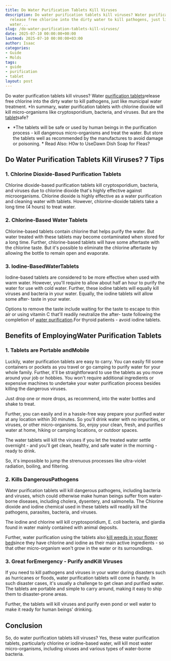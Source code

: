 ```yaml
---
title: Do Water Purification Tablets Kill Viruses
description: Do water purification tablets kill viruses? Water purification tablets
  release free chlorine into the dirty water to kill pathogens, just like municipal
  water...
slug: /do-water-purification-tablets-kill-viruses/
date: 2025-07-10 00:00:00+00:00
lastmod: 2025-07-10 00:00:00+03:00
author: Isaac
categories:
- Guide
- Molds
tags:
- guide
- purification
- tablet
layout: post
---
```

Do water purification tablets kill viruses? Water [purification tablets](https://upurifywater.com/best-water-purification-tablets/)release free chlorine into the dirty water to kill pathogens, just like municipal water treatment. *In summary, water purification tablets with chlorine dioxide will kill micro-organisms like cryptosporidium, bacteria, and viruses. But are the [tablet](https://pestpolicy.com/best-laptop-tablet-combo/)safe?

* *The tablets will be safe or used by human beings in the purification process - kill dangerous micro-organisms and treat the water. But store the tablets well as recommended by the manufactures to avoid damage or poisoning. * Read Also: H0w to UseDawn Dish Soap for Fleas?

##  Do Water Purification Tablets Kill Viruses? 7 Tips

###  1. Chlorine Dioxide-Based Purification Tablets

Chlorine dioxide-based purification tablets kill cryptosporidium, bacteria, and viruses due to chlorine dioxide that's highly effective against microorganisms. Chlorine dioxide is highly effective as a water purification and cleaning water with tablets. However, chlorine-dioxide tablets take a long time (4 hours) to treat water.

###  2. Chlorine-Based Water Tablets

Chlorine-based tablets contain chlorine that helps purify the water. But water treated with these tablets may become contaminated when stored for a long time. Further, chlorine-based tablets will have some aftertaste with the chlorine taste. But it's possible to eliminate the chlorine aftertaste by allowing the bottle to remain open and evaporate.

###  3. Iodine-BasedWaterTablets

Iodine-based tablets are considered to be more effective when used with warm water. However, you'll require to allow about half an hour to purify the water for use with cold water. Further, these iodine tablets will equally kill viruses and bacteria in your water. Equally, the iodine tablets will allow some after- taste in your water.

Options to remove the taste include waiting for the taste to escape to thin air or using vitamin C that'll readily neutralize the after- taste following the completion of [water purification](https://pestpolicy.com).For thyroid patients - avoid iodine tablets.

##  Benefits of EmployingWater Purification Tablets

###  1. Tablets are Portable andMobile

Luckily, water purification tablets are easy to carry. You can easily fill some containers or pockets as you travel or go camping to purify water for your whole family. Further, it'll be straightforward to use the tablets as you move around your job or hobbies. You won't require additional ingredients or expensive machines to undertake your water purification process besides killing the dangerous viruses.

Just drop one or more drops, as recommend, into the water bottles and shake to treat.

Further, you can easily and in a hassle-free way prepare your purified water at any location within 30 minutes. So you'll drink water with no impurities, or viruses, or other micro-organisms. So, enjoy your clean, fresh, and purifies water at home, hiking or camping locations, or outdoor spaces.

The water tablets will kill the viruses if you let the treated water settle overnight - and you'll get clean, healthy, and safe water in the morning - ready to drink.

So, it's impossible to jump the strenuous processes like ultra-violet radiation, boiling, and filtering.

###  2. Kills DangerousPathogens

Water purification tablets will kill dangerous pathogens, including bacteria and viruses, which could otherwise make human beings suffer from water-borne diseases, including cholera, dysentery, and salmonella. The Chlorine dioxide and iodine chemical used in these tablets will readily kill the pathogens, parasites, bacteria, and viruses.

The iodine and chlorine will kill cryptosporidium, E. coli bacteria, and giardia found in water mainly contained with animal deposits.

Further, water purification using the tablets also [kill weeds in your flower bed](https://pestpolicy.com/best-weed-killers-for-flower-beds/)since they have chlorine and iodine as their main active ingredients - so that other micro-organism won't grow in the water or its surroundings.

###  3. Great forEmergency - Purify andKill Viruses

If you need to kill pathogens and viruses in your water during disasters such as hurricanes or floods, water purification tablets will come in handy. In such disaster cases, it's usually a challenge to get clean and purified water. The tablets are portable and simple to carry around, making it easy to ship them to disaster-prone areas.

Further, the tablets will kill viruses and purify even pond or well water to make it ready for human beings' drinking.

##  Conclusion

So, do water purification tablets kill viruses? Yes, these water purification tablets, particularly chlorine or iodine-based water, will kill most water micro-organisms, including viruses and various types of water-borne bacteria.